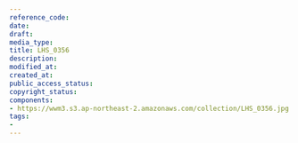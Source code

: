 ```yaml
---
reference_code: 
date: 
draft: 
media_type: 
title: LHS_0356
description: 
modified_at: 
created_at: 
public_access_status: 
copyright_status: 
components:
- https://wwm3.s3.ap-northeast-2.amazonaws.com/collection/LHS_0356.jpg
tags:
- 
---
```

